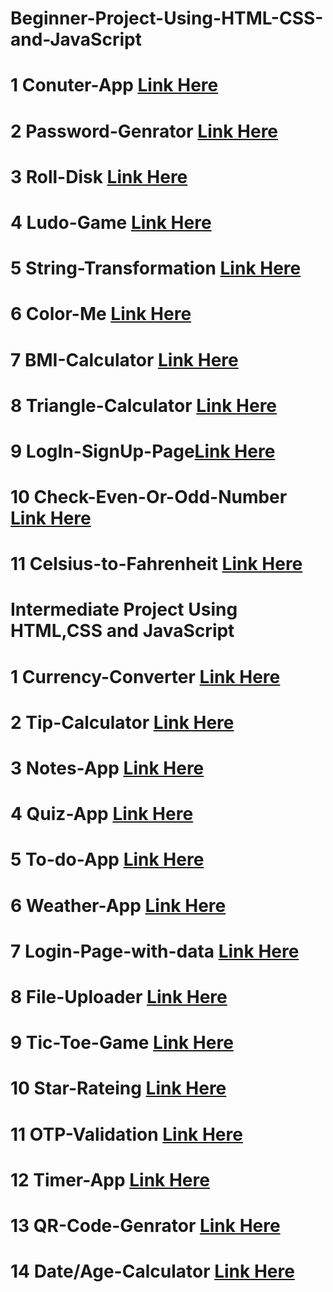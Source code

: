 # Beginner-Project-Using-HTML-CSS-and-JavaScript

# 1 Conuter-App [Link Here](https://razamdhasan6.github.io/Conunter-App/)
# 2 Password-Genrator [Link Here](https://razamdhasan6.github.io/Password-Genrator/)
# 3 Roll-Disk [Link Here](https://razamdhasan6.github.io/Roll-Disk/)
# 4 Ludo-Game [Link Here](https://razamdhasan6.github.io/Ludo-Game/)
# 5 String-Transformation [Link Here](https://razamdhasan6.github.io/String-Transformatioin/)
# 6 Color-Me [Link Here]( https://razamdhasan6.github.io/Color-Me/)
# 7 BMI-Calculator [Link Here](https://razamdhasan6.github.io/BMI-Calculator/)
# 8 Triangle-Calculator [Link Here](https://razamdhasan6.github.io/Triangle-Calculator/)
# 9 LogIn-SignUp-Page[Link Here](https://razamdhasan6.github.io/Login-Signup-Page/)
# 10 Check-Even-Or-Odd-Number [Link Here](https://razamdhasan6.github.io/Check-Even-Or-Odd-Number/)
# 11 Celsius-to-Fahrenheit [Link Here](https://razamdhasan6.github.io/Celsius-to-Fahrenheit/)



# Intermediate Project Using HTML,CSS and JavaScript

# 1 Currency-Converter [Link Here](https://razamdhasan6.github.io/Currency-Converter-WebApp/)
# 2 Tip-Calculator [Link Here](https://razamdhasan6.github.io/Tip-Calculator/)
# 3 Notes-App [Link Here](https://razamdhasan6.github.io/Notes-app/)
# 4 Quiz-App [Link Here](https://razamdhasan6.github.io/Quiz-App/)
# 5 To-do-App [Link Here](https://razamdhasan6.github.io/To-Do-App/)
# 6 Weather-App [Link Here](https://razamdhasan6.github.io/Weather-App/)
# 7 Login-Page-with-data [Link Here](https://razamdhasan6.github.io/Sign-up-Page-data-collect/)
# 8 File-Uploader [Link Here](https://razamdhasan6.github.io/File-Uploader/)
# 9 Tic-Toe-Game [Link Here](https://razamdhasan6.github.io/Tic-Toe-Game/)
# 10 Star-Rateing [Link Here](https://razamdhasan6.github.io/Star-Rating/)
# 11 OTP-Validation [Link Here](https://razamdhasan6.github.io/OTP-Validation/)
# 12 Timer-App [Link Here](https://razamdhasan6.github.io/Timer/)
# 13 QR-Code-Genrator [Link Here](https://razamdhasan6.github.io/Qr-Code-Genrator/)
# 14 Date/Age-Calculator [Link Here](https://razamdhasan6.github.io/Date-Calculator/)
